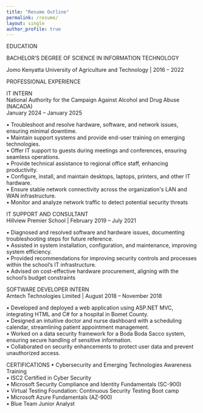 ```yaml
---
title: "Resume Outline"
permalink: /resume/
layout: single
author_profile: true
---
```


EDUCATION

BACHELOR’S DEGREE OF SCIENCE IN INFORMATION TECHNOLOGY

Jomo Kenyatta University of Agriculture and Technology | 2016 – 2022


PROFESSIONAL EXPERIENCE

IT INTERN  
National Authority for the Campaign Against Alcohol and Drug Abuse (NACADA)   
January 2024 – January 2025

•	Troubleshoot and resolve hardware, software, and network issues, ensuring minimal downtime.  
•	Maintain support systems and provide end-user training on emerging technologies.  
•	Offer IT support to guests during meetings and conferences, ensuring seamless operations.  
•	Provide technical assistance to regional office staff, enhancing productivity.  
•	Configure, install, and maintain desktops, laptops, printers, and other IT hardware.  
•	Ensure stable network connectivity across the organization's LAN and WAN infrastructure.  
•	Monitor and analyze network traffic to detect potential security threats

IT SUPPORT AND CONSULTANT  
Hillview Premier School | February 2019 – July 2021

•	Diagnosed and resolved software and hardware issues, documenting troubleshooting steps for future reference.  
•	Assisted in system installation, configuration, and maintenance, improving system efficiency.  
•	Provided recommendations for improving security controls and processes within the school’s IT infrastructure.  
•	Advised on cost-effective hardware procurement, aligning with the school’s budget constraints

SOFTWARE DEVELOPER INTERN  
Amtech Technologies Limited | August 2018 – November 2018

•	Developed and deployed a web application using ASP.NET MVC, integrating HTML and C# for a hospital in Bomet County.  
•	Designed an intuitive doctor and nurse dashboard with a scheduling calendar, streamlining patient appointment management.  
•	Worked on a data security framework for a Boda Boda Sacco system, ensuring secure handling of sensitive information.  
•	Collaborated on security enhancements to protect user data and prevent unauthorized access.


CERTIFICATIONS
•	Cybersecurity and Emerging Technologies Awareness Training  
•	ISC2 Certified in Cyber Security  
•	Microsoft Security Compliance and Identity Fundamentals (SC-900)  
•	Virtual Testing Foundation: Continuous Security Testing Boot camp  
•	Microsoft Azure Fundamentals (AZ-900)  
•	Blue Team Junior Analyst                                                                     
